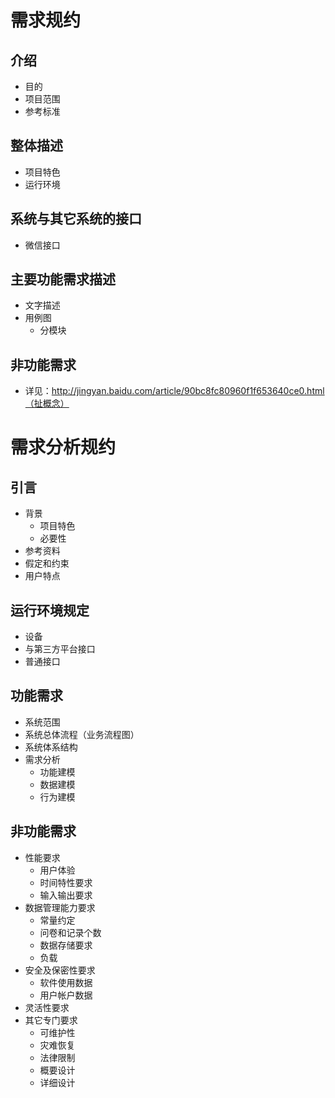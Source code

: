 # 需求规约
## 介绍
+ 目的
+ 项目范围
+ 参考标准

## 整体描述
+ 项目特色
+ 运行环境

## 系统与其它系统的接口
+ 微信接口

## 主要功能需求描述
+ 文字描述
+ 用例图
	+ 分模块
	
## 非功能需求
+ 详见：http://jingyan.baidu.com/article/90bc8fc80960f1f653640ce0.html（扯概念）

# 需求分析规约
## 引言
+ 背景
	+ 项目特色
	+ 必要性
+ 参考资料
+ 假定和约束
+ 用户特点

## 运行环境规定
+ 设备
+ 与第三方平台接口
+ 普通接口

## 功能需求
+ 系统范围
+ 系统总体流程（业务流程图）
+ 系统体系结构
+ 需求分析
	+ 功能建模
	+ 数据建模
	+ 行为建模

## 非功能需求
+ 性能要求
	+ 用户体验
	+ 时间特性要求
	+ 输入输出要求
+ 数据管理能力要求
	+ 常量约定
	+ 问卷和记录个数
	+ 数据存储要求
	+ 负载
+ 安全及保密性要求
	+ 软件使用数据
	+ 用户帐户数据
+ 灵活性要求
+ 其它专门要求
	+ 可维护性
	+ 灾难恢复
	+ 法律限制
	+ 概要设计
	+ 详细设计

